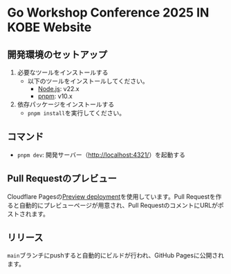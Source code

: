 # Go Workshop Conference 2025 IN KOBE Website

## 開発環境のセットアップ

1. 必要なツールをインストールする
    - 以下のツールをインストールしてください。
      - [Node.js](https://nodejs.org/en/download/package-manager): v22.x
      - [pnpm](https://pnpm.io/installation): v10.x
2. 依存パッケージをインストールする
    - `pnpm install`を実行してください。

## コマンド

- `pnpm dev`: 開発サーバー（<http://localhost:4321/>）を起動する

## Pull Requestのプレビュー

Cloudflare Pagesの[Preview deployment](https://developers.cloudflare.com/pages/configuration/preview-deployments/)を使用しています。Pull Requestを作ると自動的にプレビューページが用意され、Pull RequestのコメントにURLがポストされます。

## リリース

`main`ブランチにpushすると自動的にビルドが行われ、GitHub Pagesに公開されます。
